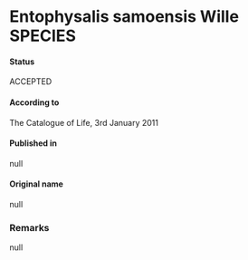 # Entophysalis samoensis Wille SPECIES

#### Status
ACCEPTED

#### According to
The Catalogue of Life, 3rd January 2011

#### Published in
null

#### Original name
null

### Remarks
null
